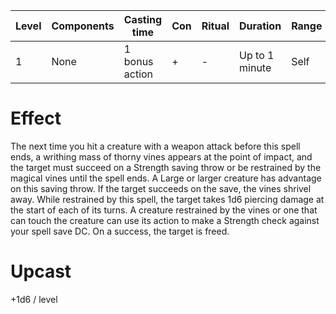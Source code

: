 | Level | Components | Casting time | Con | Ritual | Duration | Range |
|--|--|--|--|--|--|--|
|1| None | 1 bonus action | + | - | Up to 1 minute | Self |

# Effect
The next time you hit a creature with a weapon attack before this spell ends, a writhing mass of thorny vines appears at the point of impact, and the target must succeed on a Strength saving throw or be restrained by the magical vines until the spell ends. A Large or larger creature has advantage on this saving throw. If the target succeeds on the save, the vines shrivel away. While restrained by this spell, the target takes 1d6 piercing damage at the start of each of its turns. A creature restrained by the vines or one that can touch the creature can use its action to make a Strength check against your spell save DC. On a success, the target is freed.

# Upcast
+1d6 / level